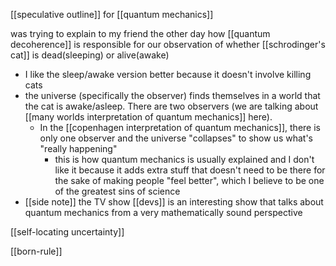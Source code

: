 [[speculative outline]] for [[quantum mechanics]]

was trying to explain to my friend the other day how [[quantum decoherence]] is responsible for our observation of whether [[schrodinger's cat]] is dead(sleeping) or alive(awake)
-	I like the sleep/awake version better because it doesn't involve killing cats
-	the universe (specifically the observer) finds themselves in a world that the cat is awake/asleep. There are two observers (we are talking about [[many worlds interpretation of quantum mechanics]] here). 
	-	In the [[copenhagen interpretation of quantum mechanics]], there is only one observer and the universe "collapses" to show us what's "really happening"
		-	this is how quantum mechanics is usually explained and I don't like it because it adds extra stuff that doesn't need to be there for the sake of making people "feel better", which I believe to be one of the greatest sins of science
-	[[side note]] the TV show [[devs]] is an interesting show that talks about quantum mechanics from a very mathematically sound perspective


[[self-locating uncertainty]]

[[born-rule]]




